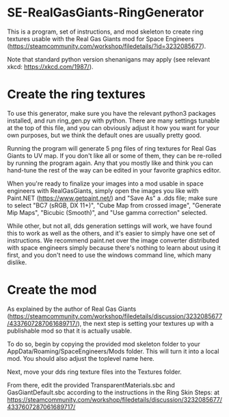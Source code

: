 # SE-RealGasGiants-RingGenerator
 This is a program, set of instructions, and mod skeleton to create ring textures usable with the Real Gas Giants mod for Space Engineers (https://steamcommunity.com/workshop/filedetails/?id=3232085677).

 Note that standard python version shenanigans may apply (see relevant xkcd: https://xkcd.com/1987/).

# Create the ring textures
 To use this generator, make sure you have the relevant python3 packages installed, and run ring_gen.py with python. There are many settings tunable at the top of this file, and you can obviously adjust it how you want for your own purposes, but we think the default ones are usually pretty good.
 
 Running the program will generate 5 png files of ring textures for Real Gas Giants to UV map. If you don't like all or some of them, they can be re-rolled by running the program again. Any that you mostly like and think you can hand-tune the rest of the way can be edited in your favorite graphics editor.

 When you're ready to finalize your images into a mod usable in space engineers with RealGasGiants, simply open the images you like with Paint.NET (https://www.getpaint.net/) and "Save As" a .dds file; make sure to select "BC7 (sRGB, DX 11+)", "Cube Map from crossed image", "Generate Mip Maps", "Bicubic (Smooth)", and "Use gamma correction" selected. 
 
 While other, but not all, dds generation settings will work, we have found this to work as well as the others, and it's easier to simply have one set of instructions. We recommend paint.net over the image converter distributed with space engineers simply because there's nothing to learn about using it first, and you don't need to use the windows command line, which many dislike.

# Create the mod
 As explained by the author of Real Gas Giants (https://steamcommunity.com/workshop/filedetails/discussion/3232085677/4337607287061689717/), the next step is setting your textures up with a publishable mod so that it is actually usable. 

 To do so, begin by copying the provided mod skeleton folder to your AppData/Roaming/SpaceEngineers/Mods folder. This will turn it into a local mod. You should also adjust the toplevel name here.

 Next, move your dds ring texture files into the Textures folder. 

 From there, edit the provided TransparentMaterials.sbc and GasGiantDefault.sbc according to the instructions in the Ring Skin Steps: at https://steamcommunity.com/workshop/filedetails/discussion/3232085677/4337607287061689717/
